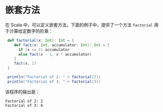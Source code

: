 # 嵌套方法

在 Scala 中，可以定义嵌套方法。下面的例子中，提供了一个方法 `factorial` 用于计算给定数字的阶乘：

```scala
 def factorial(x: Int): Int = {
    def fact(x: Int, accumulator: Int): Int = {
      if (x <= 1) accumulator
      else fact(x - 1, x * accumulator)
    }  
    fact(x, 1)
 }

 println("Factorial of 2: " + factorial(2))
 println("Factorial of 3: " + factorial(3))
```

该程序的输出是：

```
Factorial of 2: 2
Factorial of 3: 6
```